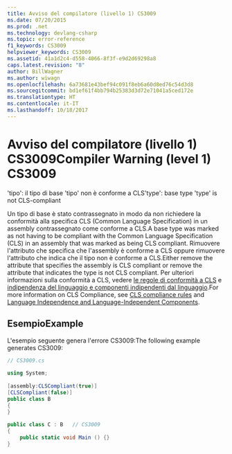 ```yaml
---
title: Avviso del compilatore (livello 1) CS3009
ms.date: 07/20/2015
ms.prod: .net
ms.technology: devlang-csharp
ms.topic: error-reference
f1_keywords: CS3009
helpviewer_keywords: CS3009
ms.assetid: 41a1d2c4-d558-4066-8f3f-e9d2d69298a8
caps.latest.revision: "8"
author: BillWagner
ms.author: wiwagn
ms.openlocfilehash: 6a73681e43bef94c091f8eb6a60d8ed76c54d3d8
ms.sourcegitcommit: bd1ef61f4bb794b25383d3d72e71041a5ced172e
ms.translationtype: HT
ms.contentlocale: it-IT
ms.lasthandoff: 10/18/2017
---
```

# <a name="compiler-warning-level-1-cs3009"></a><span data-ttu-id="1af65-102">Avviso del compilatore (livello 1) CS3009</span><span class="sxs-lookup"><span data-stu-id="1af65-102">Compiler Warning (level 1) CS3009</span></span>
<span data-ttu-id="1af65-103">'tipo': il tipo di base 'tipo' non è conforme a CLS</span><span class="sxs-lookup"><span data-stu-id="1af65-103">'type': base type 'type' is not CLS-compliant</span></span>  
  
 <span data-ttu-id="1af65-104">Un tipo di base è stato contrassegnato in modo da non richiedere la conformità alla specifica CLS (Common Language Specification) in un assembly contrassegnato come conforme a CLS.</span><span class="sxs-lookup"><span data-stu-id="1af65-104">A base type was marked as not having to be compliant with the Common Language Specification (CLS) in an assembly that was marked as being CLS compliant.</span></span> <span data-ttu-id="1af65-105">Rimuovere l'attributo che specifica che l'assembly è conforme a CLS oppure rimuovere l'attributo che indica che il tipo non è conforme a CLS.</span><span class="sxs-lookup"><span data-stu-id="1af65-105">Either remove the attribute that specifies the assembly is CLS compliant or remove the attribute that indicates the type is not CLS compliant.</span></span> <span data-ttu-id="1af65-106">Per ulteriori informazioni sulla conformità a CLS, vedere [le regole di conformità a CLS](../../../standard/language-independence-and-language-independent-components.md#cls-compliance-rules) e [indipendenza del linguaggio e componenti indipendenti dal linguaggio](../../../standard/language-independence.md).</span><span class="sxs-lookup"><span data-stu-id="1af65-106">For more information on CLS Compliance, see [CLS compliance rules](../../../standard/language-independence-and-language-independent-components.md#cls-compliance-rules) and [Language Independence and Language-Independent Components](../../../standard/language-independence.md).</span></span>  
  
## <a name="example"></a><span data-ttu-id="1af65-107">Esempio</span><span class="sxs-lookup"><span data-stu-id="1af65-107">Example</span></span>  
 <span data-ttu-id="1af65-108">L'esempio seguente genera l'errore CS3009:</span><span class="sxs-lookup"><span data-stu-id="1af65-108">The following example generates CS3009:</span></span>  
  
```csharp  
// CS3009.cs  
  
using System;  
  
[assembly:CLSCompliant(true)]  
[CLSCompliant(false)]  
public class B  
{  
}  
  
public class C : B   // CS3009  
{  
    public static void Main () {}  
}  
```
